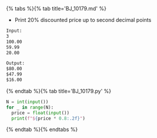 {% tabs %}{% tab title='BJ_10179.md' %}

* Print 20% discounted price up to second decimal points

```txt
Input:
3
100.00
59.99
20.00

Output:
$80.00
$47.99
$16.00
```

{% endtab %}{% tab title='BJ_10179.py' %}

```py
N = int(input())
for _ in range(N):
  price = float(input())
  print(f"${price * 0.8:.2f}")
```

{% endtab %}{% endtabs %}
